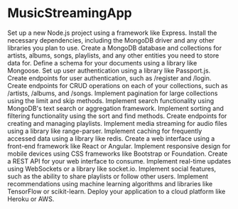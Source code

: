 # MusicStreamingApp
Set up a new Node.js project using a framework like Express.
Install the necessary dependencies, including the MongoDB driver and any other libraries you plan to use.
Create a MongoDB database and collections for artists, albums, songs, playlists, and any other entities you need to store data for.
Define a schema for your documents using a library like Mongoose.
Set up user authentication using a library like Passport.js.
Create endpoints for user authentication, such as /register and /login.
Create endpoints for CRUD operations on each of your collections, such as /artists, /albums, and /songs.
Implement pagination for large collections using the limit and skip methods.
Implement search functionality using MongoDB's text search or aggregation framework.
Implement sorting and filtering functionality using the sort and find methods.
Create endpoints for creating and managing playlists.
Implement media streaming for audio files using a library like range-parser.
Implement caching for frequently accessed data using a library like redis.
Create a web interface using a front-end framework like React or Angular.
Implement responsive design for mobile devices using CSS frameworks like Bootstrap or Foundation.
Create a REST API for your web interface to consume.
Implement real-time updates using WebSockets or a library like socket.io.
Implement social features, such as the ability to share playlists or follow other users.
Implement recommendations using machine learning algorithms and libraries like TensorFlow or scikit-learn.
Deploy your application to a cloud platform like Heroku or AWS.
